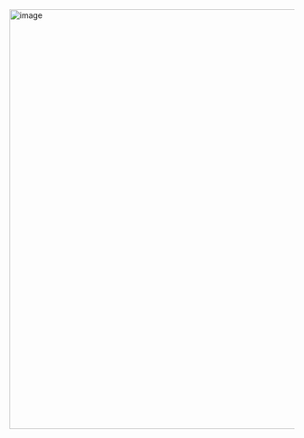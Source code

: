<img width="1543" height="742" alt="image" src="https://github.com/user-attachments/assets/20063c9f-663a-4528-92b3-870772a3c601" />

